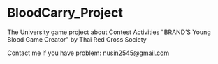 # BloodCarry_Project
The University game project about Contest Activities "BRAND’S Young Blood Game Creator" by Thai Red Cross Society

Contact me if you have problem: nusin2545@gmail.com
